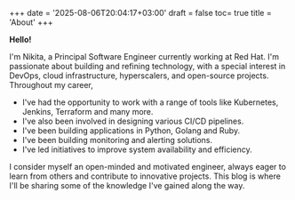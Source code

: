 +++
date = '2025-08-06T20:04:17+03:00'
draft = false
toc= true
title = 'About'
+++

**Hello!**

I'm Nikita, a Principal Software Engineer currently working at Red Hat.
I'm passionate about building and refining technology, with a special interest in DevOps,
cloud infrastructure, hyperscalers, and open-source projects. Throughout my career,
- I've had the opportunity to work with a range of tools like Kubernetes, Jenkins, Terraform and many more.
- I've also been involved in designing various CI/CD pipelines.
- I've been building applications in Python, Golang and Ruby.
- I've been building monitoring and alerting solutions.
- I've led initiatives to improve system availability and efficiency.

I consider myself an open-minded and motivated engineer, always eager to learn from others and contribute to innovative projects.
This blog is where I'll be sharing some of the knowledge I've gained along the way.
